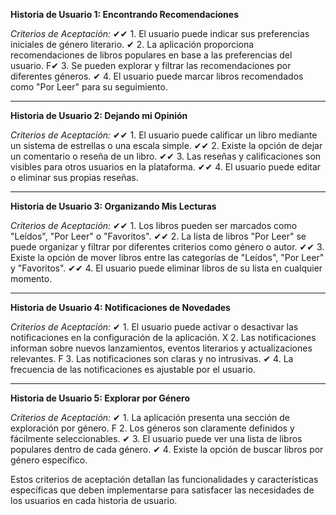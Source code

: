 **Historia de Usuario 1: Encontrando Recomendaciones**

*Criterios de Aceptación:*
✔✔ 1. El usuario puede indicar sus preferencias iniciales de género literario.
✔ 2. La aplicación proporciona recomendaciones de libros populares en base a las preferencias del usuario.
F✔ 3. Se pueden explorar y filtrar las recomendaciones por diferentes géneros.
✔ 4. El usuario puede marcar libros recomendados como "Por Leer" para su seguimiento.

---

**Historia de Usuario 2: Dejando mi Opinión**

*Criterios de Aceptación:*
✔✔ 1. El usuario puede calificar un libro mediante un sistema de estrellas o una escala simple.
✔✔ 2. Existe la opción de dejar un comentario o reseña de un libro.
✔✔ 3. Las reseñas y calificaciones son visibles para otros usuarios en la plataforma.
✔✔ 4. El usuario puede editar o eliminar sus propias reseñas.

---

**Historia de Usuario 3: Organizando Mis Lecturas**

*Criterios de Aceptación:*
✔✔ 1. Los libros pueden ser marcados como "Leídos", "Por Leer" o "Favoritos".
✔✔ 2. La lista de libros "Por Leer" se puede organizar y filtrar por diferentes criterios como género o autor.
✔✔ 3. Existe la opción de mover libros entre las categorías de "Leídos", "Por Leer" y "Favoritos".
✔✔ 4. El usuario puede eliminar libros de su lista en cualquier momento.

---

**Historia de Usuario 4: Notificaciones de Novedades**

*Criterios de Aceptación:*
✔ 1. El usuario puede activar o desactivar las notificaciones en la configuración de la aplicación.
X 2. Las notificaciones informan sobre nuevos lanzamientos, eventos literarios y actualizaciones relevantes.
F 3. Las notificaciones son claras y no intrusivas.
✔ 4. La frecuencia de las notificaciones es ajustable por el usuario.

---

**Historia de Usuario 5: Explorar por Género**

*Criterios de Aceptación:*
✔ 1. La aplicación presenta una sección de exploración por género.
F 2. Los géneros son claramente definidos y fácilmente seleccionables.
✔ 3. El usuario puede ver una lista de libros populares dentro de cada género.
✔ 4. Existe la opción de buscar libros por género específico.

Estos criterios de aceptación detallan las funcionalidades y características específicas que deben implementarse para satisfacer las necesidades de los usuarios en cada historia de usuario.